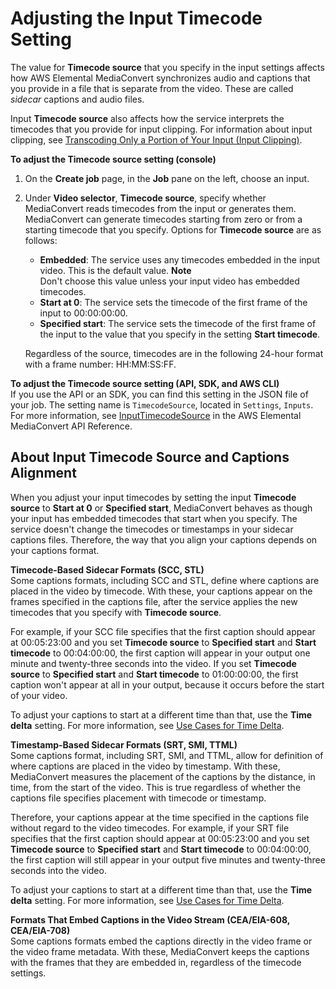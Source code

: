 # Adjusting the Input Timecode Setting<a name="timecode-input"></a>

The value for **Timecode source** that you specify in the input settings affects how AWS Elemental MediaConvert synchronizes audio and captions that you provide in a file that is separate from the video\. These are called *sidecar* captions and audio files\.

Input **Timecode source** also affects how the service interprets the timecodes that you provide for input clipping\. For information about input clipping, see [Transcoding Only a Portion of Your Input \(Input Clipping\)](input-clipping-stitching.md)\.

**To adjust the **Timecode source** setting \(console\)**

1. On the **Create job** page, in the **Job** pane on the left, choose an input\.

1. Under **Video selector**, **Timecode source**, specify whether MediaConvert reads timecodes from the input or generates them\. MediaConvert can generate timecodes starting from zero or from a starting timecode that you specify\. Options for **Timecode source** are as follows:
   + **Embedded**: The service uses any timecodes embedded in the input video\. This is the default value\. 
**Note**  
Don't choose this value unless your input video has embedded timecodes\.
   + **Start at 0**: The service sets the timecode of the first frame of the input to 00:00:00:00\.
   + **Specified start**: The service sets the timecode of the first frame of the input to the value that you specify in the setting **Start timecode**\.

   Regardless of the source, timecodes are in the following 24\-hour format with a frame number: HH:MM:SS:FF\.

**To adjust the **Timecode source** setting \(API, SDK, and AWS CLI\)**  
If you use the API or an SDK, you can find this setting in the JSON file of your job\. The setting name is `TimecodeSource`, located in `Settings`, `Inputs`\. For more information, see [InputTimecodeSource](https://docs.aws.amazon.com/mediaconvert/latest/apireference/jobs.html#jobs-model-inputtimecodesource) in the AWS Elemental MediaConvert API Reference\.

## About Input Timecode Source and Captions Alignment<a name="about-input-timecode-source-and-captions-alignment"></a>

When you adjust your input timecodes by setting the input **Timecode source** to **Start at 0** or **Specified start**, MediaConvert behaves as though your input has embedded timecodes that start when you specify\. The service doesn't change the timecodes or timestamps in your sidecar captions files\. Therefore, the way that you align your captions depends on your captions format\.

**Timecode\-Based Sidecar Formats \(SCC, STL\)**  
Some captions formats, including SCC and STL, define where captions are placed in the video by timecode\. With these, your captions appear on the frames specified in the captions file, after the service applies the new timecodes that you specify with **Timecode source**\.

For example, if your SCC file specifies that the first caption should appear at 00:05:23:00 and you set **Timecode source** to **Specified start** and **Start timecode** to 00:04:00:00, the first caption will appear in your output one minute and twenty\-three seconds into the video\. If you set **Timecode source** to **Specified start** and **Start timecode** to 01:00:00:00, the first caption won't appear at all in your output, because it occurs before the start of your video\.

To adjust your captions to start at a different time than that, use the **Time delta** setting\. For more information, see [Use Cases for Time Delta](time-delta-use-cases.md)\.

**Timestamp\-Based Sidecar Formats \(SRT, SMI, TTML\)**  
Some captions format, including SRT, SMI, and TTML, allow for definition of where captions are placed in the video by timestamp\. With these, MediaConvert measures the placement of the captions by the distance, in time, from the start of the video\. This is true regardless of whether the captions file specifies placement with timecode or timestamp\.

Therefore, your captions appear at the time specified in the captions file without regard to the video timecodes\. For example, if your SRT file specifies that the first caption should appear at 00:05:23:00 and you set **Timecode source** to **Specified start** and **Start timecode** to 00:04:00:00, the first caption will still appear in your output five minutes and twenty\-three seconds into the video\.

To adjust your captions to start at a different time than that, use the **Time delta** setting\. For more information, see [Use Cases for Time Delta](time-delta-use-cases.md)\.

**Formats That Embed Captions in the Video Stream \(CEA/EIA\-608, CEA/EIA\-708\)**  
Some captions formats embed the captions directly in the video frame or the video frame metadata\. With these, MediaConvert keeps the captions with the frames that they are embedded in, regardless of the timecode settings\.
